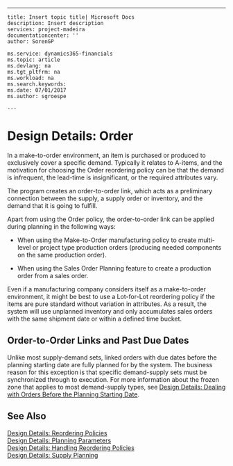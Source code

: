 ---
    title: Insert topic title| Microsoft Docs
    description: Insert description
    services: project-madeira
    documentationcenter: ''
    author: SorenGP

    ms.service: dynamics365-financials
    ms.topic: article
    ms.devlang: na
    ms.tgt_pltfrm: na
    ms.workload: na
    ms.search.keywords:
    ms.date: 07/01/2017
    ms.author: sgroespe

    ---
# Design Details: Order
In a make-to-order environment, an item is purchased or produced to exclusively cover a specific demand. Typically it relates to A-items, and the motivation for choosing the Order reordering policy can be that the demand is infrequent, the lead-time is insignificant, or the required attributes vary.  
  
 The program creates an order-to-order link, which acts as a preliminary connection between the supply, a supply order or inventory, and the demand that it is going to fulfill.  
  
 Apart from using the Order policy, the order-to-order link can be applied during planning in the following ways:  
  
-   When using the Make-to-Order manufacturing policy to create multi-level or project type production orders \(producing needed components on the same production order\).  
  
-   When using the Sales Order Planning feature to create a production order from a sales order.  
  
 Even if a manufacturing company considers itself as a make-to-order environment, it might be best to use a Lot-for-Lot reordering policy if the items are pure standard without variation in attributes. As a result, the system will use unplanned inventory and only accumulates sales orders with the same shipment date or within a defined time bucket.  
  
## Order-to-Order Links and Past Due Dates  
 Unlike most supply-demand sets, linked orders with due dates before the planning starting date are fully planned for by the system. The business reason for this exception is that specific demand-supply sets must be synchronized through to execution. For more information about the frozen zone that applies to most demand-supply types, see [Design Details: Dealing with Orders Before the Planning Starting Date](../design-details-dealing-with-orders-before-the-planning-starting-date.md).  
  
## See Also  
 [Design Details: Reordering Policies](../design-details-reordering-policies.md)   
 [Design Details: Planning Parameters](../design-details-planning-parameters.md)   
 [Design Details: Handling Reordering Policies](../design-details-handling-reordering-policies.md)   
 [Design Details: Supply Planning](../design-details-supply-planning.md)